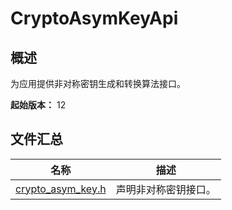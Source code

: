 # CryptoAsymKeyApi

## 概述

为应用提供非对称密钥生成和转换算法接口。

**起始版本：** 12

## 文件汇总

| 名称 | 描述 |
| -- | -- |
| [crypto_asym_key.h](capi-crypto-asym-key-h.md) | 声明非对称密钥接口。 |
